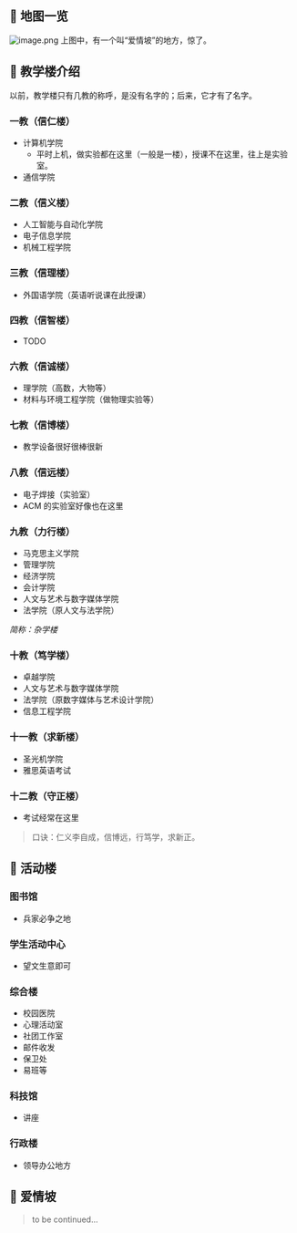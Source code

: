 ## 🐶 地图一览

![image.png](https://cdn.nlark.com/yuque/0/2021/png/2596791/1627049279843-34b4cc73-2fd6-4ef0-81a7-f4ab75f827a0.png#averageHue=%23b9d8d0&height=455&id=u6466f8ef&originHeight=628&originWidth=1080&originalType=binary&ratio=1&rotation=0&showTitle=false&size=1595462&status=done&style=none&title=&width=783)
上图中，有一个叫“爱情坡”的地方，惊了。

## 🏫 教学楼介绍

以前，教学楼只有几教的称呼，是没有名字的；后来，它才有了名字。

### 一教（信仁楼）

- 计算机学院
    - 平时上机，做实验都在这里（一般是一楼），授课不在这里，往上是实验室。
- 通信学院

### 二教（信义楼）

- 人工智能与自动化学院
- 电子信息学院
- 机械工程学院

### 三教（信理楼）

- 外国语学院（英语听说课在此授课）

### 四教（信智楼）

- TODO

### 六教（信诚楼）

- 理学院（高数，大物等）
- 材料与环境工程学院（做物理实验等）

### 七教（信博楼）

- 教学设备很好很棒很新

### 八教（信远楼）

- 电子焊接（实验室）
- ACM 的实验室好像也在这里

### 九教（力行楼）

- 马克思主义学院
- 管理学院
- 经济学院
- 会计学院
- 人文与艺术与数字媒体学院
- 法学院（原人文与法学院）

_简称：杂学楼_

### 十教（笃学楼）

- 卓越学院
- 人文与艺术与数字媒体学院
- 法学院（原数字媒体与艺术设计学院）
- 信息工程学院

### 十一教（求新楼）

- 圣光机学院
- 雅思英语考试

### 十二教（守正楼）

- 考试经常在这里

> 口诀：仁义李自成，信博远，行笃学，求新正。

## 🎡 活动楼

### 图书馆

- 兵家必争之地

### 学生活动中心

- 望文生意即可

### 综合楼

- 校园医院
- 心理活动室
- 社团工作室
- 邮件收发
- 保卫处
- 易班等

### 科技馆

- 讲座

### 行政楼

- 领导办公地方

## 🌈 爱情坡

> to be continued...

